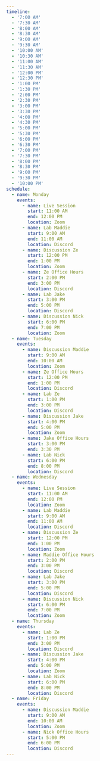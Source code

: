 ```yaml
---
timeline:
  - '7:00 AM'
  - '7:30 AM'
  - '8:00 AM'
  - '8:30 AM'
  - '9:00 AM'
  - '9:30 AM'
  - '10:00 AM'
  - '10:30 AM'
  - '11:00 AM'
  - '11:30 AM'
  - '12:00 PM'
  - '12:30 PM'
  - '1:00 PM'
  - '1:30 PM'
  - '2:00 PM'
  - '2:30 PM'
  - '3:00 PM'
  - '3:30 PM'
  - '4:00 PM'
  - '4:30 PM'
  - '5:00 PM'
  - '5:30 PM'
  - '6:00 PM'
  - '6:30 PM'
  - '7:00 PM'
  - '7:30 PM'
  - '8:00 PM'
  - '8:30 PM'
  - '9:00 PM'
  - '9:30 PM'
  - '10:00 PM'
schedule:
  - name: Monday
    events:
      - name: Live Session
        start: 11:00 AM
        end: 12:00 PM
        location: Zoom
      - name: Lab Maddie
        start: 9:00 AM
        end: 11:00 AM
        location: Discord
      - name: Discussion Ze
        start: 12:00 PM
        end: 1:00 PM
        location: Zoom
      - name: Ze Office Hours
        start: 2:00 PM
        end: 3:00 PM
        location: Discord
      - name: Lab Jake
        start: 3:00 PM
        end: 5:00 PM
        location: Discord
      - name: Discussion Nick
        start: 6:00 PM
        end: 7:00 PM
        location: Zoom
  - name: Tuesday
    events:
      - name: Discussion Maddie
        start: 9:00 AM
        end: 10:00 AM
        location: Zoom
      - name: Ze Office Hours
        start: 12:00 PM
        end: 1:00 PM
        location: Discord
      - name: Lab Ze
        start: 1:00 PM
        end: 3:00 PM
        location: Discord
      - name: Discussion Jake
        start: 4:00 PM
        end: 5:00 PM
        location: Zoom
      - name: Jake Office Hours
        start: 3:00 PM
        end: 3:30 PM
      - name: Lab Nick
        start: 6:00 PM
        end: 8:00 PM
        location: Discord
  - name: Wednesday
    events:
      - name: Live Session
        start: 11:00 AM
        end: 12:00 PM
        location: Zoom
      - name: Lab Maddie
        start: 9:00 AM
        end: 11:00 AM
        location: Discord
      - name: Discussion Ze
        start: 12:00 PM
        end: 1:00 PM
        location: Zoom
      - name: Maddie Office Hours
        start: 2:00 PM
        end: 3:00 PM
        location: Discord
      - name: Lab Jake
        start: 3:00 PM
        end: 5:00 PM
        location: Discord
      - name: Discussion Nick
        start: 6:00 PM
        end: 7:00 PM
        location: Zoom
  - name: Thursday
    events:
      - name: Lab Ze
        start: 1:00 PM
        end: 3:00 PM
        location: Discord
      - name: Discussion Jake
        start: 4:00 PM
        end: 5:00 PM
        location: Zoom
      - name: Lab Nick
        start: 6:00 PM
        end: 8:00 PM
        location: Discord
  - name: Friday
    events:
      - name: Discussion Maddie
        start: 9:00 AM
        end: 10:00 AM
        location: Zoom
      - name: Nick Office Hours
        start: 5:00 PM
        end: 6:00 PM
        location: Discord
---
```

